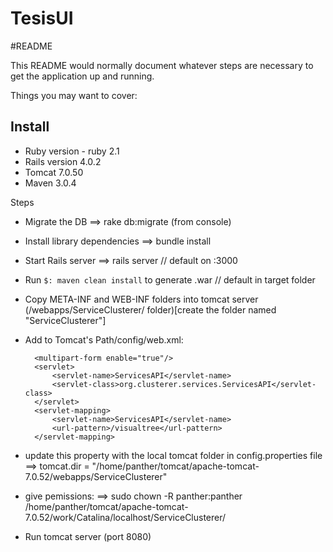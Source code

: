 TesisUI
=======

#README

This README would normally document whatever steps are necessary to get the
application up and running.

Things you may want to cover:

Install
-------

* Ruby version - ruby 2.1
* Rails version 4.0.2
* Tomcat 7.0.50
* Maven 3.0.4

Steps

- Migrate the DB
  ==> rake db:migrate (from console) 
- Install library dependencies
  ==> bundle install
- Start Rails server
  ==> rails server // default on :3000

- Run `$: maven clean install` to generate .war // default in target folder
- Copy META-INF and WEB-INF folders into tomcat server (/webapps/ServiceClusterer/ folder)[create the folder named "ServiceClusterer"]
- Add to Tomcat's Path/config/web.xml:
    
        <multipart-form enable="true"/>
        <servlet>
            <servlet-name>ServicesAPI</servlet-name>
            <servlet-class>org.clusterer.services.ServicesAPI</servlet-class>
        </servlet>
        <servlet-mapping>
            <servlet-name>ServicesAPI</servlet-name>
            <url-pattern>/visualtree</url-pattern>
        </servlet-mapping>
        
- update this property with the local tomcat folder in config.properties file 
  ==> tomcat.dir = "/home/panther/tomcat/apache-tomcat-7.0.52/webapps/ServiceClusterer"
- give pemissions: 
  ==> sudo chown -R  panther:panther /home/panther/tomcat/apache-tomcat-7.0.52/work/Catalina/localhost/ServiceClusterer/
- Run tomcat server (port 8080)
